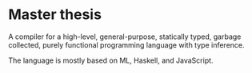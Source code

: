 # Master thesis
A compiler for a high-level, general-purpose, statically typed, garbage collected,
purely functional programming language with type inference.

The language is mostly based on ML, Haskell, and JavaScript.
